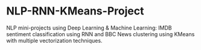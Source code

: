 # NLP-RNN-KMeans-Project
NLP mini-projects using Deep Learning &amp; Machine Learning: IMDB sentiment classification using RNN and BBC News clustering using KMeans with multiple vectorization techniques.
